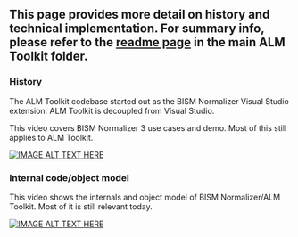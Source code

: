 ## This page provides more detail on history and technical implementation. For summary info, please refer to the [readme page](/../master/AlmToolkit/README.md) in the main ALM Toolkit folder.

### History

The ALM Toolkit codebase started out as the BISM Normalizer Visual Studio extension. ALM Toolkit is decoupled from Visual Studio.

This video covers BISM Normalizer 3 use cases and demo. Most of this still applies to ALM Toolkit.

[![IMAGE ALT TEXT HERE](http://img.youtube.com/vi/LZdOwfJqFrM/0.jpg)](http://www.youtube.com/watch?v=LZdOwfJqFrM)

    
### Internal code/object model

This video shows the internals and object model of BISM Normalizer/ALM Toolkit. Most of it is still relevant today.

[![IMAGE ALT TEXT HERE](http://img.youtube.com/vi/r3eGK-dSYuw/0.jpg)](http://www.youtube.com/watch?v=r3eGK-dSYuw)


